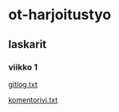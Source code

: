# ot-harjoitustyo
## laskarit
### viikko 1
[gitlog.txt](https://github.com/Jlukka/ot-harjoitustyo-2022/blob/main/laskarit/viikko1/gitlog.txt)


[komentorivi.txt](https://github.com/Jlukka/ot-harjoitustyo-2022/blob/main/laskarit/viikko1/komentorivi.txt)
